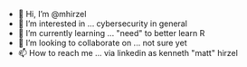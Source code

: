 - 👋 Hi, I’m @mhirzel
- 👀 I’m interested in ... cybersecurity in general
- 🌱 I’m currently learning ... "need" to better learn R
- 💞️ I’m looking to collaborate on ... not sure yet
- 📫 How to reach me ... via linkedin as kenneth "matt" hirzel

<!---
mhirzel/mhirzel is a ✨ special ✨ repository because its `README.md` (this file) appears on your GitHub profile.
You can click the Preview link to take a look at your changes.
--->
